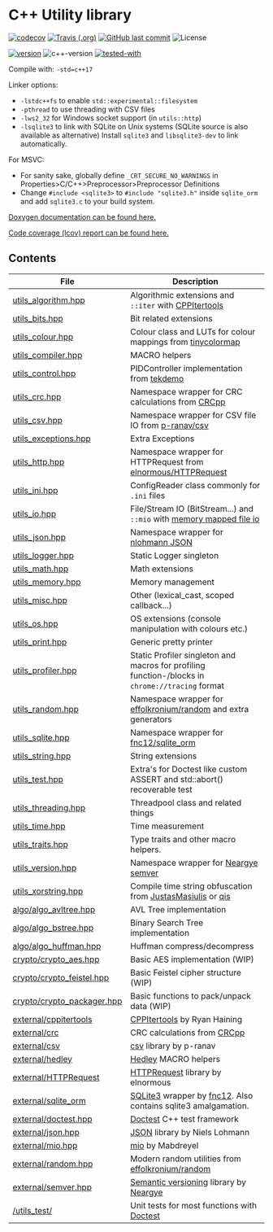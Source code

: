 # C++ Utility library

[![codecov](https://codecov.io/gh/ThenTech/utils/branch/master/graph/badge.svg)](https://codecov.io/gh/ThenTech/utils)
[![Travis (.org)](https://img.shields.io/travis/Wosser1sProductions/utils.svg)](https://travis-ci.org/Wosser1sProductions/utils)
[![GitHub last commit](https://img.shields.io/github/last-commit/ThenTech/utils.svg)](https://github.com/ThenTech/utils/commits/master)
![License](https://img.shields.io/github/license/ThenTech/utils.svg?color=blue)

[![version](https://img.shields.io/badge/version-0.46.0--beta-brightgreen.svg)](http://semver.org/)
![c++-version](https://img.shields.io/badge/std-%3E%3D%20c%2B%2B17-brightgreen.svg)
[![tested-with](https://img.shields.io/badge/tested%20with-g%2B%2B--9.2-orange.svg)](https://gcc.gnu.org/gcc-9/)

Compile with: `-std=c++17`

Linker options:
- `-lstdc++fs` to enable `std::experimental::filesystem`
- `-pthread` to use threading with CSV files
- `-lws2_32` for Windows socket support (in `utils::http`)
- `-lsqlite3` to link with SQLite on Unix systems (SQLite source is also available as alternative)
    Install `sqlite3` and `libsqlite3-dev` to link automatically.

For MSVC:

- For sanity sake, globally define `_CRT_SECURE_NO_WARNINGS` in Properties>C/C++>Preprocessor>Preprocessor Definitions
- Change `#include <sqlite3>` to `#include "sqlite3.h"` inside `sqlite_orm` and add `sqlite3.c` to your build system.

[Doxygen documentation can be found here.](https://ThenTech.github.io/utils/docs/)

[Code coverage (lcov) report can be found here.](https://ThenTech.github.io/utils/docs/code_coverage)

## Contents

| File                                                               | Description                                                  |
| ------------------------------------------------------------------ | ------------------------------------------------------------ |
| [utils_algorithm.hpp](utils_lib/utils_algorithm.hpp)               | Algorithmic extensions and `::iter` with [CPPItertools](https://github.com/ryanhaining/cppitertools) |
| [utils_bits.hpp](utils_lib/utils_bits.hpp)                         | Bit related extensions                                       |
| [utils_colour.hpp](utils_lib/utils_colour.hpp)                     | Colour class and LUTs for colour mappings from [tinycolormap](https://github.com/yuki-koyama/tinycolormap) |
| [utils_compiler.hpp](utils_lib/utils_compiler.hpp)                 | MACRO helpers                                                |
| [utils_control.hpp](utils_lib/utils_control.hpp)                   | PIDController implementation from [tekdemo](https://github.com/tekdemo/MiniPID) |
| [utils_crc.hpp](utils_lib/utils_crc.hpp)                           | Namespace wrapper for CRC calculations from [CRCpp](https://github.com/d-bahr/CRCpp) |
| [utils_csv.hpp](utils_lib/utils_csv.hpp)                           | Namespace wrapper for CSV file IO from [p-ranav/csv](http://github.com/p-ranav/csv) |
| [utils_exceptions.hpp](utils_lib/utils_exceptions.hpp)             | Extra Exceptions                                             |
| [utils_http.hpp](utils_lib/utils_http.hpp)                         | Namespace wrapper for HTTPRequest from [elnormous/HTTPRequest](http://github.com/elnormous/HTTPRequest) |
| [utils_ini.hpp](utils_lib/utils_ini.hpp)                           | ConfigReader class commonly for `.ini` files                 |
| [utils_io.hpp](utils_lib/utils_io.hpp)                             | File/Stream IO (BitStream...) and `::mio` with [memory mapped file io](https://github.com/mandreyel/mio) |
| [utils_json.hpp](utils_lib/utils_json.hpp)                         | Namespace wrapper for [nlohmann JSON](https://github.com/nlohmann/json) |
| [utils_logger.hpp](utils_lib/utils_logger.hpp)                     | Static Logger singleton                                      |
| [utils_math.hpp](utils_lib/utils_math.hpp)                         | Math extensions                                              |
| [utils_memory.hpp](utils_lib/utils_memory.hpp)                     | Memory management                                            |
| [utils_misc.hpp](utils_lib/utils_misc.hpp)                         | Other (lexical_cast, scoped callback...)                     |
| [utils_os.hpp](utils_lib/utils_os.hpp)                             | OS extensions (console manipulation with colours etc.)       |
| [utils_print.hpp](utils_lib/utils_print.hpp)                       | Generic pretty printer                                       |
| [utils_profiler.hpp](utils_lib/utils_profiler.hpp)                 | Static Profiler singleton and macros for profiling function-/blocks in `chrome://tracing` format |
| [utils_random.hpp](utils_lib/utils_random.hpp)                     | Namespace wrapper for [effolkronium/random](https://github.com/effolkronium/random) and extra generators |
| [utils_sqlite.hpp](utils_lib/utils_sqlite.hpp)                     | Namespace wrapper for [fnc12/sqlite_orm](https://github.com/fnc12/sqlite_orm) |
| [utils_string.hpp](utils_lib/utils_string.hpp)                     | String extensions                                            |
| [utils_test.hpp](utils_lib/utils_test.hpp)                         | Extra's for Doctest like custom ASSERT and std::abort() recoverable test |
| [utils_threading.hpp](utils_lib/utils_threading.hpp)               | Threadpool class and related things                          |
| [utils_time.hpp](utils_lib/utils_time.hpp)                         | Time measurement                                             |
| [utils_traits.hpp](utils_lib/utils_traits.hpp)                     | Type traits and other macro helpers.                         |
| [utils_version.hpp](utils_lib/utils_version.hpp)                   | Namespace wrapper for [Neargye semver](https://github.com/Neargye/semver) |
| [utils_xorstring.hpp](utils_xorstring.hpp)                         | Compile time string obfuscation from [JustasMasiulis](https://github.com/JustasMasiulis/xorstr) or [qis](https://github.com/qis/xorstr) |
| [algo/algo_avltree.hpp](utils_lib/algo/algo_avltree.hpp)           | AVL Tree implementation                                      |
| [algo/algo_bstree.hpp](utils_lib/algo/algo_bstree.hpp)             | Binary Search Tree implementation                            |
| [algo/algo_huffman.hpp](utils_lib/algo/algo_huffman.hpp)           | Huffman compress/decompress                                  |
| [crypto/crypto_aes.hpp](utils_lib/crypto/crypto_aes.hpp)           | Basic AES implementation (WIP)                               |
| [crypto/crypto_feistel.hpp](utils_lib/crypto/crypto_feistel.hpp)   | Basic Feistel cipher structure (WIP)                         |
| [crypto/crypto_packager.hpp](utils_lib/crypto/crypto_packager.hpp) | Basic functions to pack/unpack data (WIP)                    |
| [external/cppitertools](utils_lib/external/cppitertools/)          | [CPPItertools](https://github.com/ryanhaining/cppitertools) by Ryan Haining |
| [external/crc](utils_lib/external/crc)                             | CRC calculations from [CRCpp](https://github.com/d-bahr/CRCpp) |
| [external/csv](utils_lib/external/csv/)                            | [csv](http://github.com/p-ranav/csv) library by p-ranav      |
| [external/hedley](utils_lib/external/hedley/)                      | [Hedley](https://github.com/nemequ/hedley) MACRO helpers     |
| [external/HTTPRequest](utils_lib/external/HTTPRequest/)            | [HTTPRequest](http://github.com/elnormous/HTTPRequest) library by elnormous |
| [external/sqlite_orm](utils_lib/external/sqlite_orm/)              | [SQLite3](https://www.sqlite.org/index.html) wrapper by [fnc12](https://github.com/fnc12/sqlite_orm). Also contains sqlite3 amalgamation. |
| [external/doctest.hpp](utils_lib/external/doctest.hpp)             | [Doctest](https://github.com/onqtam/doctest) C++ test framework |
| [external/json.hpp](utils_lib/external/json.hpp)                   | [JSON](https://github.com/nlohmann/json) library by Niels Lohmann |
| [external/mio.hpp](utils_lib/external/mio.hpp)                     | [mio](https://github.com/mandreyel/mio) by Mabdreyel         |
| [external/random.hpp](utils_lib/external/random.hpp)               | Modern random utilities from [effolkronium/random](https://github.com/effolkronium/random) |
| [external/semver.hpp](utils_lib/external/semver.hpp)               | [Semantic versioning](https://semver.org/) library by [Neargye](https://github.com/Neargye/semver) |
| [/utils_test/](utils_test/)                                        | Unit tests for most functions with [Doctest](https://github.com/onqtam/doctest) |

